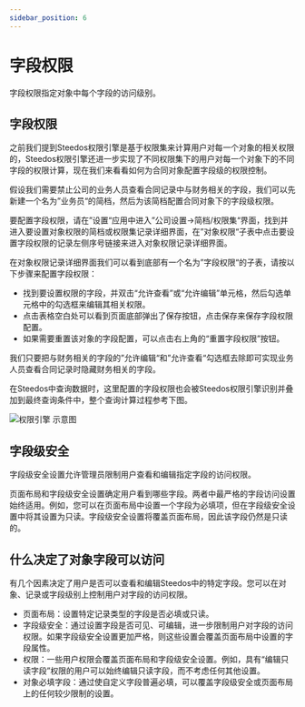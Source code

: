 ```yaml
---
sidebar_position: 6
---
```


# 字段权限

字段权限指定对象中每个字段的访问级别。

## 字段权限

之前我们提到Steedos权限引擎是基于权限集来计算用户对每一个对象的相关权限的，Steedos权限引擎还进一步实现了不同权限集下的用户对每一个对象下的不同字段的权限计算，现在我们来看看如何为合同对象配置字段级的权限控制。

假设我们需要禁止公司的业务人员查看合同记录中与财务相关的字段，我们可以先新建一个名为”业务员“的简档，然后为该简档配置合同对象下的字段级权限。

要配置字段权限，请在”设置“应用中进入”公司设置→简档/权限集“界面，找到并进入要设置对象权限的简档或权限集记录详细界面，在”对象权限“子表中点击要设置字段权限的记录左侧序号链接来进入对象权限记录详细界面。

在对象权限记录详细界面我们可以看到底部有一个名为”字段权限“的子表，请按以下步骤来配置字段权限：

* 找到要设置权限的字段，并双击“允许查看”或“允许编辑”单元格，然后勾选单元格中的勾选框来编辑其相关权限。
* 点击表格空白处可以看到页面底部弹出了保存按钮，点击保存来保存字段权限配置。
* 如果需要重置该对象的字段配置，可以点击右上角的“重置字段权限”按钮。

我们只要把与财务相关的字段的”允许编辑“和”允许查看“勾选框去除即可实现业务人员查看合同记录时隐藏财务相关的字段。

在Steedos中查询数据时，这里配置的字段权限也会被Steedos权限引擎识别并叠加到最终查询条件中，整个查询计算过程参考下图。

![权限引擎 示意图](https://console.steedos.cn/api/files/images/2T54fG8LvDhdkwazR)

## 字段级安全

字段级安全设置允许管理员限制用户查看和编辑指定字段的访问权限。

页面布局和字段级安全设置确定用户看到哪些字段。两者中最严格的字段访问设置始终适用。例如，您可以在页面布局中设置一个字段为必填项，但在字段级安全设置中将其设置为只读。字段级安全设置将覆盖页面布局，因此该字段仍然是只读的。


## 什么决定了对象字段可以访问

有几个因素决定了用户是否可以查看和编辑Steedos中的特定字段。您可以在对象、记录或字段级别上控制用户对字段的访问权限。

- 页面布局：设置特定记录类型的字段是否必填或只读。
- 字段级安全：通过设置字段是否可见、可编辑，进一步限制用户对字段的访问权限。如果字段级安全设置更加严格，则这些设置会覆盖页面布局中设置的字段属性。
- 权限：一些用户权限会覆盖页面布局和字段级安全设置。例如，具有“编辑只读字段”权限的用户可以始终编辑只读字段，而不考虑任何其他设置。
- 对象必填字段：通过使自定义字段普遍必填，可以覆盖字段级安全或页面布局上的任何较少限制的设置。
